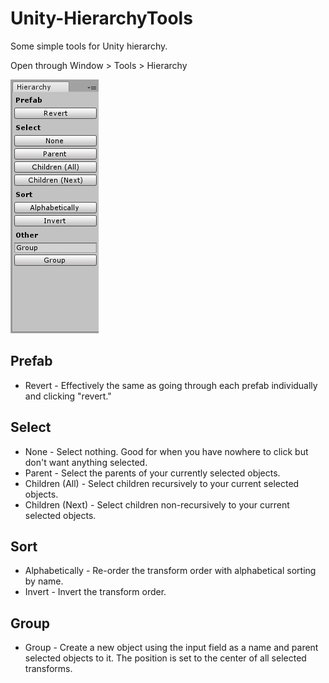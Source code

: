 # Unity-HierarchyTools
Some simple tools for Unity hierarchy.

Open through Window > Tools > Hierarchy

![Preview](Preview.jpg)

## Prefab
* Revert - Effectively the same as going through each prefab individually and clicking "revert."

## Select
* None - Select nothing. Good for when you have nowhere to click but don't want anything selected.
* Parent - Select the parents of your currently selected objects.
* Children (All) - Select children recursively to your current selected objects.
* Children (Next) - Select children non-recursively to your current selected objects.

## Sort
* Alphabetically - Re-order the transform order with alphabetical sorting by name.
* Invert - Invert the transform order.

## Group
* Group - Create a new object using the input field as a name and parent selected objects to it. The position is set to the center of all selected transforms.
